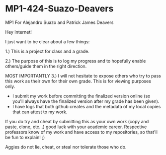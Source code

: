 # MP1-424-Suazo-Deavers
MP1 For Alejandro Suazo and Patrick James Deavers

Hey Internet!

I just want to be clear about a few things:

1.) This is a project for class and a grade.

2.) The purpose of this is to log my progress and to hopefully enable others/guide them in the right direction.

MOST IMPORTANTLY
3.) I will not hesitate to expose others who try to pass this work as their own for their own grade. This is for viewing purposes only.
  - I submit my work before committing the finalized version online (so you'll always have the finalized version after my grade has been given).
  - I have logs that both github creates and the metadata of my local copies that can attest to my work.
  
  If you do try and cheat by submitting this as your own work (copy and paste, clone, etc...) good luck with your academic career.
  Respective professors know of my work and have access to my repositories, so that'll be fun to explain! ;)
  
  Aggies do not lie, cheat, or steal nor tolerate those who do. 
